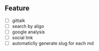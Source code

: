 ## Feature

- [ ] gittalk
- [ ] search by aligo
- [ ] google analysis
- [ ] social link
- [ ] automaticlly generate slug for each md
